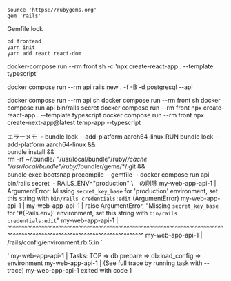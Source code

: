 

```Gemfile
source 'https://rubygems.org'
gem 'rails'
```
Gemfile.lock
```
cd frontend
yarn init
yarn add react react-dom
```
docker-compose run --rm front sh -c 'npx create-react-app . --template typescript'

docker compose run --rm api rails new . -f -B -d postgresql --api

docker compose run --rm api sh
docker compose run --rm front sh
docker compose run api bin/rails secret
docker compose run --rm front npx create-react-app . --template typescript
docker compose run --rm front npx create-next-app@latest temp-app --typescript



エラーメモ
・bundle lock --add-platform aarch64-linux
RUN bundle lock --add-platform aarch64-linux && \
    bundle install && \
    rm -rf ~/.bundle/ "/usr/local/bundle"/ruby/*/cache "/usr/local/bundle"/ruby/*/bundler/gems/*/.git && \
    bundle exec bootsnap precompile --gemfile
・docker compose run api bin/rails secret
・RAILS_ENV="production" \　の削除
my-web-app-api-1  | ArgumentError: Missing `secret_key_base` for 'production' environment, set this string with `bin/rails credentials:edit` (ArgumentError)
my-web-app-api-1  |
my-web-app-api-1  |         raise ArgumentError, "Missing `secret_key_base` for '#{Rails.env}' environment, set this string with `bin/rails credentials:edit`"
my-web-app-api-1  |               ^^^^^^^^^^^^^^^^^^^^^^^^^^^^^^^^^^^^^^^^^^^^^^^^^^^^^^^^^^^^^^^^^^^^^^^^^^^^^^^^^^^^^^^^^^^^^^^^^^^^^^^^^^^^^^^^^^^^^^^^^^^^
my-web-app-api-1  | /rails/config/environment.rb:5:in `<main>'
my-web-app-api-1  | Tasks: TOP => db:prepare => db:load_config => environment
my-web-app-api-1  | (See full trace by running task with --trace)
my-web-app-api-1 exited with code 1
